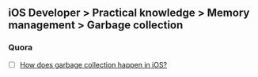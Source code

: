 ## iOS Developer > Practical knowledge > Memory management > Garbage collection

### Quora
- [ ] [How does garbage collection happen in iOS?](https://www.quora.com/How-does-garbage-collection-happen-in-iOS)


